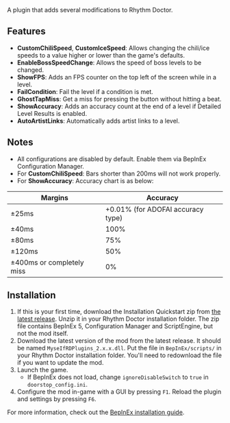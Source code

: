 A plugin that adds several modifications to Rhythm Doctor.

## Features

- **CustomChiliSpeed**, **CustomIceSpeed**: Allows changing the chili/ice speeds to a value higher or lower than the game's defaults.
- **EnableBossSpeedChange**: Allows the speed of boss levels to be changed.
- **ShowFPS**: Adds an FPS counter on the top left of the screen while in a level.
- **FailCondition**: Fail the level if a condition is met.
- **GhostTapMiss**: Get a miss for pressing the button without hitting a beat.
- **ShowAccuracy**: Adds an accuracy count at the end of a level if Detailed Level Results is enabled.
- **AutoArtistLinks**: Automatically adds artist links to a level.


## Notes
- All configurations are disabled by default. Enable them via BepInEx Configuration Manager.
- For **CustomChiliSpeed**: Bars shorter than 200ms will not work properly.
- For **ShowAccuracy**: Accuracy chart is as below:

| Margins | Accuracy |
| --- | --- |
| ±25ms | +0.01% (for ADOFAI accuracy type) |
| ±40ms | 100% |
| ±80ms | 75% |
| ±120ms | 50% |
| ±400ms or completely miss | 0% |

## Installation
1. If this is your first time, download the Installation Quickstart zip from [the latest release](https://github.com/Mysthaps/MyseIfRDPatches/releases/tag/v2.0.0). Unzip it in your Rhythm Doctor installation folder. The zip file contains BepInEx 5, Configuration Manager and ScriptEngine, but not the mod itself.
2. Download the latest version of the mod from the latest release. It should be named `MyseIfRDPlugins_2.x.x.dll`. Put the file in `BepInEx/scripts/` in your Rhythm Doctor installation folder. You'll need to redownload the file if you want to update the mod.
3. Launch the game.
    - If BepInEx does not load, change `ignoreDisableSwitch` to `true` in `doorstop_config.ini`.
4. Configure the mod in-game with a GUI by pressing `F1`. Reload the plugin and settings by pressing `F6`.

For more information, check out the [BepInEx installation guide](https://docs.bepinex.dev/articles/user_guide/installation/index.html).
